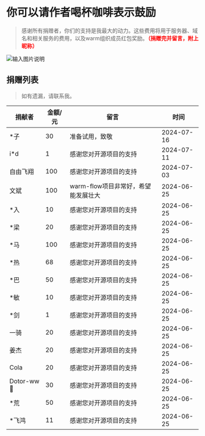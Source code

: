 # 你可以请作者喝杯咖啡表示鼓励
> 感谢所有捐赠者，你们的支持是我最大的动力。这些费用将用于服务器、域名和相关服务的费用，以及warm组织成员红包奖励。**<font color="red">（捐赠完并留言，附上昵称）</font>**

![输入图片说明](https://foruda.gitee.com/images/1697770422557390406/7efa04d6_2218307.png "屏幕截图")

## 捐赠列表

> 如有遗漏，请联系我。


| **捐献者**    | **金额/元** | **留言**                 | **时间**     |
|------------|----------|------------------------|------------|
| *子         | 30       | 准备试用，致敬                | 2024-07-16 |
| i*d        | 1        | 感谢您对开源项目的支持            | 2024-07-11 |
| 自由飞翔       | 100      | 感谢您对开源项目的支持            | 2024-07-03 |
| 文斌         | 100      | warm-flow项目非常好，希望能发展壮大 | 2024-06-25 |
| *入         | 10       | 感谢您对开源项目的支持            | 2024-06-25 |
| *梁         | 20       | 感谢您对开源项目的支持            | 2024-06-25 |
| *马         | 100      | 感谢您对开源项目的支持            | 2024-06-25 |
| *热         | 68       | 感谢您对开源项目的支持            | 2024-06-25 |
| *巴         | 50       | 感谢您对开源项目的支持            | 2024-06-25 |
| *敏         | 10       | 感谢您对开源项目的支持            | 2024-06-25 |
| *剑         | 1        | 感谢您对开源项目的支持            | 2024-06-25 |
| 一骑         | 20       | 感谢您对开源项目的支持            | 2024-06-25 |
| 姜杰         | 20       | 感谢您对开源项目的支持            | 2024-06-25 |
| Cola       | 20       | 感谢您对开源项目的支持            | 2024-06-25 |
| Dotor-ww💪 | 30       | 感谢您对开源项目的支持            | 2024-06-25 |
| *荒         | 50       | 感谢您对开源项目的支持            | 2024-06-25 |
| *飞鸿        | 11       | 感谢您对开源项目的支持            | 2024-06-25 |
